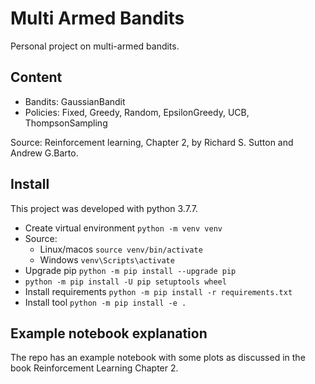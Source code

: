 # Multi Armed Bandits

Personal project on multi-armed bandits.

## Content
- Bandits: GaussianBandit
- Policies: Fixed, Greedy, Random, EpsilonGreedy, UCB, ThompsonSampling

Source: Reinforcement learning, Chapter 2, by Richard S. Sutton and Andrew G.Barto.

## Install
This project was developed with python 3.7.7.
- Create virtual environment `python -m venv venv`
- Source:
    - Linux/macos `source venv/bin/activate`
    - Windows `venv\Scripts\activate`
- Upgrade pip `python -m pip install --upgrade pip`
- `python -m pip install -U pip setuptools wheel`
- Install requirements `python -m pip install -r requirements.txt`
- Install tool `python -m pip install -e .`

## Example notebook explanation
The repo has an example notebook with some plots as discussed in the book Reinforcement Learning Chapter 2.